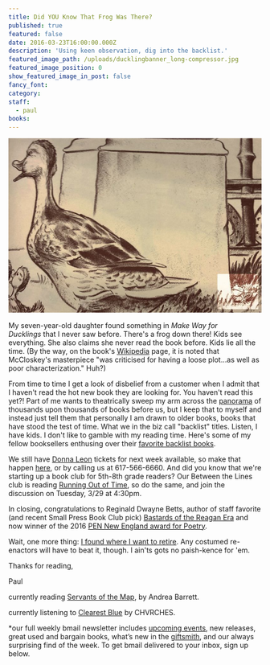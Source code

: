 ```yaml
---
title: Did YOU Know That Frog Was There?
published: true
featured: false
date: 2016-03-23T16:00:00.000Z
description: 'Using keen observation, dig into the backlist.'
featured_image_path: /uploads/ducklingbanner_long-compressor.jpg
featured_image_position: 0
show_featured_image_in_post: false
fancy_font:
category:
staff:
  - paul
books:
---
```



![full-img](/uploads/versions/ducklingbanner-compressor---x----800-550x---.jpg)

My seven-year-old daughter found something in *Make Way for Ducklings* that I never saw before. There's a frog down there! Kids see everything. She also claims she never read the book before. Kids lie all the time. (By the way, on the book's [Wikipedia](https://en.wikipedia.org/wiki/Make_Way_for_Ducklings) page, it is noted that McCloskey's masterpiece "was criticised for having a loose plot…as well as poor characterization." Huh?)

From time to time I get a look of disbelief from a customer when I admit that I haven't read the hot new book they are looking for. You haven't read this yet?! Part of me wants to theatrically sweep my arm across the [panorama](https://www.notesontheroad.com/Ying-s-Links/Stockholm-Public-Library-Imagined-by-Olivier-Charles.html) of thousands upon thousands of books before us, but I keep that to myself and instead just tell them that personally I am drawn to older books, books that have stood the test of time. What we in the biz call "backlist" titles. Listen, I have kids. I don't like to gamble with my reading time. Here's some of my fellow booksellers enthusing over their [favorite backlist books](https://www.youtube.com/watch?v=XMyH8Nc6qYI&amp;feature=youtu.be).

We still have [Donna Leon](https://www.brooklinebooksmith.com/events/2016-03/donna-leon-the-waters-of-eternal-youth/) tickets for next week available, so make that happen [here](https://www.eventbrite.com/e/donna-leon-330-tickets-21783461921), or by calling us at 617-566-6660. And did you know that we're starting up a book club for 5th-8th grade readers? Our Between the Lines club is reading [Running Out of Time](https://www.brooklinebooksmith-shop.com/book/9780689812361), so do the same, and join the discussion on Tuesday, 3/29 at 4:30pm.

In closing, congratulations to Reginald Dwayne Betts, author of staff favorite (and recent Small Press Book Club pick) [Bastards of the Reagan Era](https://www.brooklinebooksmith-shop.com/book/9781935536659) and now winner of the 2016 [PEN New England award for Poetry](https://www.pen-ne.org/pen-new-england-awards).

Wait, one more thing: [I found where I want to retire](https://www.popularmechanics.com/culture/movies/a19929/popeye-village/?dom=fb_ao&amp;src=social&amp;mag=pop). Any costumed re-enactors will have to beat it, though. I ain'ts gots no paish-kence for 'em.

Thanks for reading,

Paul

currently reading [Servants of the Map](https://www.nytimes.com/2002/02/03/books/biology-is-destiny-and-so-is-chemistry.html?pagewanted=all), by Andrea Barrett.

currently listening to [Clearest Blue](https://www.youtube.com/watch?v=BZyzX4c1vIs) by CHVRCHES.

\*our full weekly bmail newsletter includes [upcoming events](https://www.brooklinebooksmith.com/events/), new releases, great used and bargain books, what’s new in the [giftsmith](https://www.brooklinebooksmith.com/giftsmith/), and our always surprising find of the week. To get bmail delivered to your inbox, sign up below.